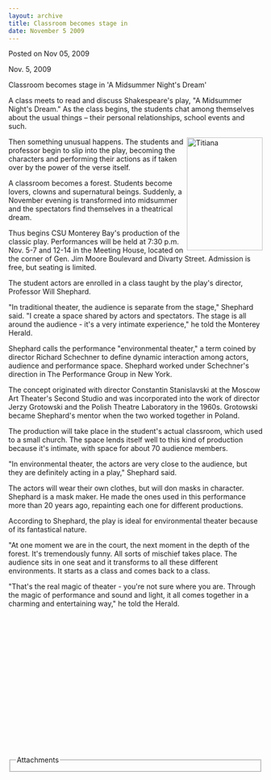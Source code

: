 ```yaml
---
layout: archive
title: Classroom becomes stage in
date: November 5 2009
---
```





<span class="date">Posted on Nov 05, 2009    </span>
<p>Nov. 5, 2009</p>
Classroom becomes stage in &apos;A Midsummer Night&apos;s Dream&apos;
<p>A class meets to read and discuss Shakespeare&apos;s play, &quot;A
Midsummer Night&apos;s Dream.&quot; As the class begins, the students chat
among themselves about the usual things &#x2013; their personal
relationships, school events and such.</p>
<p><img alt="Titiana" height="224" src="http://news.csumb.edu/sites/default/files/65/igx_migrate/images/Titania%20smile.jpg" style="float:right" width="150">Then something unusual happens.
The students and professor begin to slip into the play, becoming
the characters and performing their actions as if taken over by the
power of the verse itself.</img></p>
<p>A classroom becomes a forest. Students become lovers, clowns and
supernatural beings. Suddenly, a November evening is transformed
into midsummer and the spectators find themselves in a theatrical
dream.</p>
<p>Thus begins CSU Monterey Bay&apos;s production of the classic play.
Performances will be held at 7:30 p.m. Nov. 5-7 and 12-14 in the
Meeting House, located on the corner of Gen. Jim Moore Boulevard
and Divarty Street. Admission is free, but seating is limited.</p>
<p>The student actors are enrolled in a class taught by the play&apos;s
director, Professor Will Shephard.</p>
<p>&quot;In traditional theater, the audience is separate from the
stage,&quot; Shephard said. &quot;I create a space shared by actors and
spectators. The stage is all around the audience - it&apos;s a very
intimate experience,&quot; he told the Monterey Herald.</p>
<p>Shephard calls the performance &quot;environmental theater,&quot; a term
coined by director Richard Schechner to define dynamic interaction
among actors, audience and performance space. Shephard worked under
Schechner&apos;s direction in The Performance Group in New York.</p>
<p>The concept originated with director Constantin Stanislavski at
the Moscow Art Theater&apos;s Second Studio and was incorporated into
the work of director Jerzy Grotowski and the Polish Theatre
Laboratory in the 1960s. Grotowski became Shephard&apos;s mentor when
the two worked together in Poland.</p>
<p>The production will take place in the student&apos;s actual
classroom, which used to a small church. The space lends itself
well to this kind of production because it&apos;s intimate, with space
for about 70 audience members.</p>
<p>&quot;In environmental theater, the actors are very close to the
audience, but they are definitely acting in a play,&quot; Shephard
said.</p>
<p>The actors will wear their own clothes, but will don masks in
character. Shephard is a mask maker. He made the ones used in this
performance more than 20 years ago, repainting each one for
different productions.</p>
<p>According to Shephard, the play is ideal for environmental
theater because of its fantastical nature.</p>
<p>&quot;At one moment we are in the court, the next moment in the depth
of the forest. It&apos;s tremendously funny. All sorts of mischief takes
place. The audience sits in one seat and it transforms to all these
different environments. It starts as a class and comes back to a
class.</p>
<p>&quot;That&apos;s the real magic of theater - you&apos;re not sure where you
are. Through the magic of performance and sound and light, it all
comes together in a charming and entertaining way,&quot; he told the
Herald.</p>
<p>&#xA0;</p>
<p>&#xA0;</p>
<p>&#xA0;</p>
<p>&#xA0;</p>
<p>&#xA0;</p>
<p>&#xA0;</p>
<p>&#xA0;</p>
<p>&#xA0;</p>
<p>&#xA0;</p>
<fieldset class="fieldgroup group-attachments">
<legend>Attachments</legend>
<div class="field field-type-emvideo field-field-attach-video">
<div class="field-items">
<div class="field-item odd">
<div class="emvideo emvideo-video emvideo-"/>
</div>
</div>
</div>
</fieldset>





